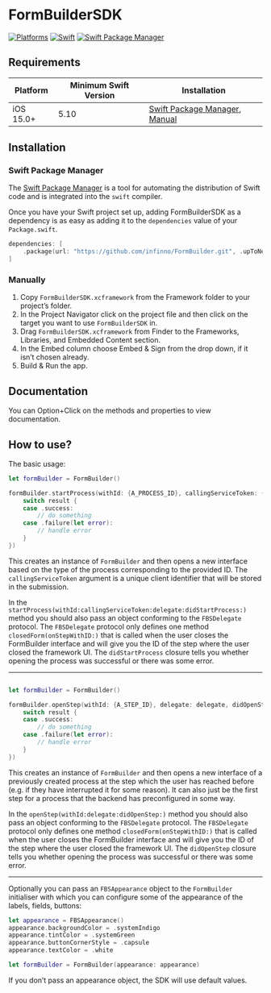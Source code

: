 # FormBuilderSDK

[![Platforms](https://img.shields.io/badge/Platforms-iOS-yellowgreen?style=flat)](https://img.shields.io/badge/Platforms-iOS-Green?style=flat)
[![Swift](https://img.shields.io/badge/Swift-5.10-orange?style=flat)](https://img.shields.io/badge/Swift-5.10-Orange?style=flat)
[![Swift Package Manager](https://img.shields.io/badge/Swift_Package_Manager-compatible-orange?style=flat)](https://img.shields.io/badge/Swift_Package_Manager-compatible-orange?style=flat)

## Requirements
| Platform | Minimum Swift Version | Installation |
| --- | --- | --- |
| iOS 15.0+ | 5.10 | [Swift Package Manager](#swift-package-manager), [Manual](#manually) |

## Installation

### Swift Package Manager

The [Swift Package Manager](https://swift.org/package-manager/) is a tool for automating the distribution of Swift code and is integrated into the `swift` compiler. 

Once you have your Swift project set up, adding FormBuilderSDK as a dependency is as easy as adding it to the `dependencies` value of your `Package.swift`.

```swift
dependencies: [
	.package(url: "https://github.com/infinno/FormBuilder.git", .upToNextMajor(from: "1.1.0"))
]
```

### Manually

1. Copy `FormBuilderSDK.xcframework` from the Framework folder to your project’s folder. 
2. In the Project Navigator click on the project file and then click on the target you want to use `FormBuilderSDK` in.
3. Drag `FormBuilderSDK.xcframework` from Finder to the Frameworks, Libraries, and Embedded Content section.
4. In the Embed column choose Embed & Sign from the drop down, if it isn’t chosen already.
5. Build & Run the app.

## Documentation
You can Option+Click on the methods and properties to view documentation.

## How to use?

The basic usage:

```swift
let formBuilder = FormBuilder()

formBuilder.startProcess(withId: {A_PROCESS_ID}, callingServiceToken: {TOKEN}, delegate: delegate, didStartProcess: { result in
	switch result {
	case .success:
		// do something
	case .failure(let error):
		// handle error
	}
})
```

This creates an instance of `FormBuilder` and then opens a new interface based on the type of the process corresponding to the provided ID. The `callingServiceToken` argument is a unique client identifier that will be stored in the submission.

In the `startProcess(withId:callingServiceToken:delegate:didStartProcess:)` method you should also pass an object conforming to the `FBSDelegate` protocol. The `FBSDelegate` protocol only defines one method `closedForm(onStepWithID:)` that is called when the user closes the FormBuilder interface and will give you the ID of the step where the user closed the framework UI.
The `didStartProcess` closure tells you whether opening the process was successful or there was some error.

---

```swift

let formBuilder = FormBuilder()

formBuilder.openStep(withId: {A_STEP_ID}, delegate: delegate, didOpenStep: { result in
	switch result {
	case .success:
		// do something
	case .failure(let error):
		// handle error
	}
})
```

This creates an instance of `FormBuilder` and then opens a new interface of a previously created process at the step which the user has reached before (e.g. if they have interrupted it for some reason). It can also just be the first step for a process that the backend has preconfigured in some way.

 In the `openStep(withId:delegate:didOpenStep:)` method you should also pass an object conforming to the `FBSDelegate` protocol. The `FBSDelegate` protocol only defines one method `closedForm(onStepWithID:)` that is called when the user closes the FormBuilder interface and will give you the ID of the step where the user closed the framework UI.
The `didOpenStep` closure tells you whether opening the process was successful or there was some error.

---

Optionally you can pass an `FBSAppearance` object to the `FormBuilder` initialiser with which you can configure some of the appearance of the labels, fields, buttons:

```swift
let appearance = FBSAppearance()
appearance.backgroundColor = .systemIndigo
appearance.tintColor = .systemGreen
appearance.buttonCornerStyle = .capsule
appearance.textColor = .white

let formBuilder = FormBuilder(appearance: appearance)
```

If you don’t pass an appearance object, the SDK will use default values.
